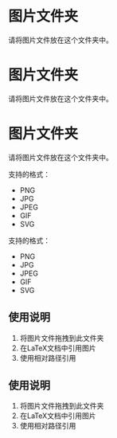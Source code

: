 # 图片文件夹

请将图片文件放在这个文件夹中。

# 图片文件夹

请将图片文件放在这个文件夹中。

# 图片文件夹

请将图片文件放在这个文件夹中。

支持的格式：
- PNG
- JPG
- JPEG
- GIF
- SVG

支持的格式：
- PNG
- JPG
- JPEG
- GIF
- SVG

## 使用说明

1. 将图片文件拖拽到此文件夹
2. 在LaTeX文档中引用图片
3. 使用相对路径引用

## 使用说明

1. 将图片文件拖拽到此文件夹
2. 在LaTeX文档中引用图片
3. 使用相对路径引用 